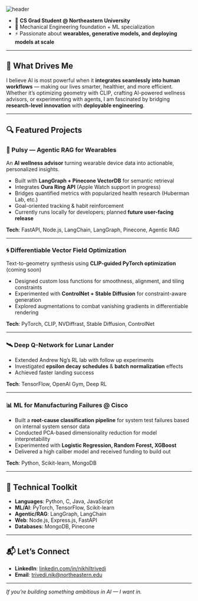 ![header](https://capsule-render.vercel.app/api?type=waving&height=300&color=gradient&text=Hi%20I'm%20Nikhil!)

- 🚀 **CS Grad Student @ Northeastern University**
- 🔧 Mechanical Engineering foundation + ML specialization
- ⚡️ Passionate about **wearables, generative models, and deploying models at scale**

---

## 🚀 What Drives Me
I believe AI is most powerful when it **integrates seamlessly into human workflows** — making our lives smarter, healthier, and more efficient.  Whether it’s optimizing geometry with CLIP, crafting AI-powered wellness advisors, or experimenting with agents, I am fascinated by bridging **research-level innovation** with **deployable engineering**.

---

## 🔍 Featured Projects

### 🧠 Pulsy — Agentic RAG for Wearables
An **AI wellness advisor** turning wearable device data into actionable, personalized insights.  
- Built with **LangGraph + Pinecone VectorDB** for semantic retrieval  
- Integrates **Oura Ring API** (Apple Watch support in progress)  
- Bridges quantified metrics with popularized health research (Huberman Lab, etc.)  
- Goal-oriented tracking & habit reinforcement
- Currently runs locally for developers; planned **future user-facing release**


**Tech**: FastAPI, Node.js, LangChain, LangGraph, Pinecone, Agentic RAG

---

### 🌀 Differentiable Vector Field Optimization
Text-to-geometry synthesis using **CLIP-guided PyTorch optimization** (coming soon)  
- Designed custom loss functions for smoothness, alignment, and tiling constraints  
- Experimented with **ControlNet + Stable Diffusion** for constraint-aware generation  
- Explored augmentations to combat vanishing gradients in differentiable rendering

**Tech**: PyTorch, CLIP, NVDiffrast, Stable Diffusion, ControlNet

---

### 🛰 Deep Q-Network for Lunar Lander
- Extended Andrew Ng’s RL lab with follow up experiments  
- Investigated **epsilon decay schedules** & **batch normalization** effects  
- Achieved faster landing success

**Tech**: TensorFlow, OpenAI Gym, Deep RL

---

### 📊 ML for Manufacturing Failures @ Cisco
- Built a **root-cause classification pipeline** for system test failures based on internal system sensor data
- Conducted PCA-based dimensionality reduction for model interpretability
- Experimented with **Logistic Regression, Random Forest, XGBoost**  
- Delivered a high caliber model and received funding to build out

**Tech**: Python, Scikit-learn, MongoDB

---

## 🧠 Technical Toolkit
- **Languages**: Python, C, Java, JavaScript  
- **ML/AI**: PyTorch, TensorFlow, Scikit-learn  
- **Agentic/RAG**: LangGraph, LangChain  
- **Web**: Node.js, Express.js, FastAPI  
- **Databases**: MongoDB, Pinecone  

---

## 📬 Let’s Connect
- **LinkedIn**: [linkedin.com/in/nikhiltrivedi](https://www.linkedin.com/in/nikhil-trivedi-5897b1125/)  
- **Email**: trivedi.nik@northeastern.edu 

---
_If you’re building something ambitious in AI — I want in._
